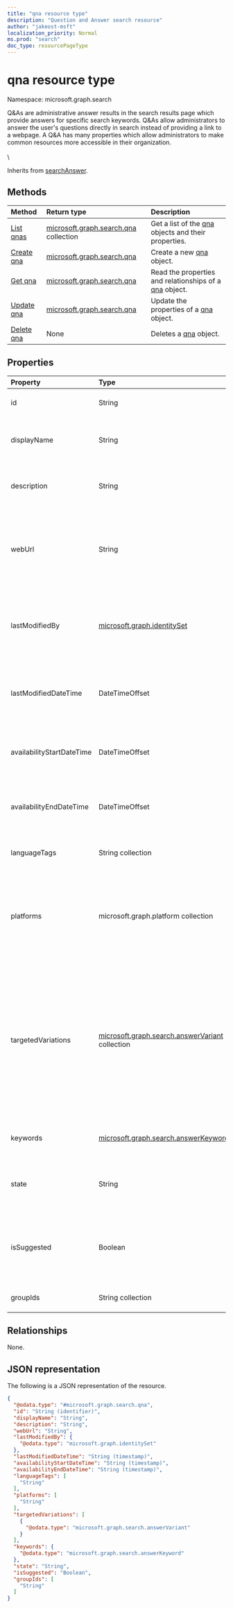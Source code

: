 ```yaml
---
title: "qna resource type"
description: "Question and Answer search resource"
author: "jakeost-msft"
localization_priority: Normal
ms.prod: "search"
doc_type: resourcePageType
---
```


# qna resource type

Namespace: microsoft.graph.search

Q&As are administrative answer results in the search results page which provide answers for specific search keywords. Q&As allow administrators to answer the user's questions directly in search instead of providing a link to a webpage. A Q&A has many properties which allow administrators to make common resources more accessible in their organization.\
\
\


Inherits from [searchAnswer](../resources/searchanswer.md).

## Methods
|Method|Return type|Description|
|:---|:---|:---|
|[List qnas](../api/search-qna-list-qnas.md)|[microsoft.graph.search.qna](../resources/qna.md) collection|Get a list of the [qna](../resources/qna.md) objects and their properties.|
|[Create qna](../api/search-qna-post-qnas.md)|[microsoft.graph.search.qna](../resources/qna.md)|Create a new [qna](../resources/qna.md) object.|
|[Get qna](../api/search-qna-get-qnas.md)|[microsoft.graph.search.qna](../resources/qna.md)|Read the properties and relationships of a [qna](../resources/qna.md) object.|
|[Update qna](../api/search-qna-update-qnas.md)|[microsoft.graph.search.qna](../resources/qna.md)|Update the properties of a [qna](../resources/qna.md) object.|
|[Delete qna](../api/search-qna-delete-qnas.md)|None|Deletes a [qna](../resources/qna.md) object.|

## Properties
|Property|Type|Description|
|:---|:---|:---|
|id|String|Guid id of the qna. Inherited from [entity](../resources/entity.md).|
|displayName|String|Question displayed in search results. Inherited from [searchAnswer](../resources/searchanswer.md).|
|description|String|Answer displayed in search results. Inherited from [searchAnswer](../resources/searchanswer.md).|
|webUrl|String|Qna url link. When users click this qna in search results they will go to this url. Inherited from [searchAnswer](../resources/searchanswer.md).|
|lastModifiedBy|[microsoft.graph.identitySet](../resources/identityset.md)|Details of the user that created or last modified the qna. Inherited from [searchAnswer](../resources/searchanswer.md). Read only. |
|lastModifiedDateTime|DateTimeOffset| Timestamp of when the qna is created or edited. Inherited from [searchAnswer](../resources/searchanswer.md). Read only.|
|availabilityStartDateTime|DateTimeOffset|Date qna will start to appear as a search result. Set as null for always available.|
|availabilityEndDateTime|DateTimeOffset|Date qna will stop appearing as a search result. Set as null for always available.|
|languageTags|String collection|List of countries or regions able to view this qna.|
|platforms|microsoft.graph.platform collection|List of devices and OS able to view this qna. Possible values are: `unknown`, `ios`, `android`, `windows`, `windowsMobile`, `macOS`.|
|targetedVariations|[microsoft.graph.search.answerVariant](../resources/answerVariant.md) collection|Variations of a qna for different countries or devices. Use when you need to show different content to users based on their device, country/region, or both. The date and group settings will apply to all variations.|
|keywords|[microsoft.graph.search.answerKeyword](../resources/answerkeyword.md)|Keywords that trigger this qna to appear in search results.|
|state|String|State of the qna. Possible values are: `published`, `draft`, `excluded`.|
|isSuggested|Boolean| True if this qna was suggested to the admin by a user or was mined and suggested by Microsoft. Read only.|
|groupIds|String collection|List of security groups able to view this qna.|


## Relationships
None.

## JSON representation
The following is a JSON representation of the resource.
<!-- {
  "blockType": "resource",
  "keyProperty": "id",
  "@odata.type": "microsoft.graph.search.qna",
  "baseType": "microsoft.graph.search.searchAnswer",
  "openType": false
}
-->
``` json
{
  "@odata.type": "#microsoft.graph.search.qna",
  "id": "String (identifier)",
  "displayName": "String",
  "description": "String",
  "webUrl": "String",
  "lastModifiedBy": {
    "@odata.type": "microsoft.graph.identitySet"
  },
  "lastModifiedDateTime": "String (timestamp)",
  "availabilityStartDateTime": "String (timestamp)",
  "availabilityEndDateTime": "String (timestamp)",
  "languageTags": [
    "String"
  ],
  "platforms": [
    "String"
  ],
  "targetedVariations": [
    {
      "@odata.type": "microsoft.graph.search.answerVariant"
    }
  ],
  "keywords": {
    "@odata.type": "microsoft.graph.search.answerKeyword"
  },
  "state": "String",
  "isSuggested": "Boolean",
  "groupIds": [
    "String"
  ]
}
```

